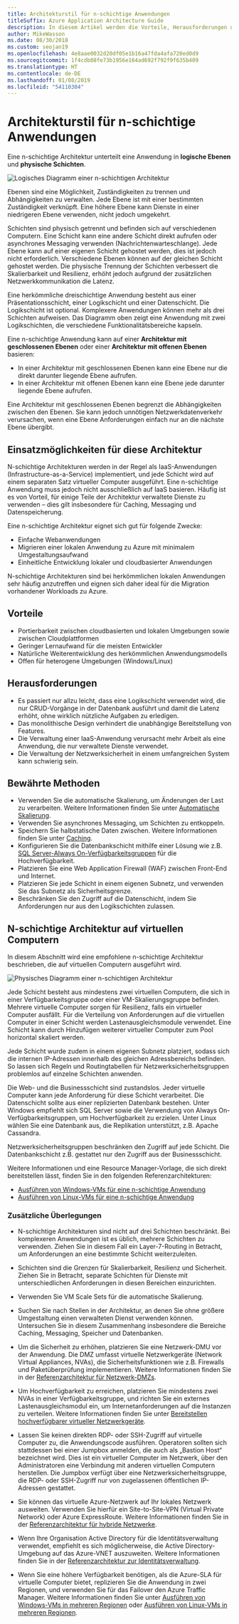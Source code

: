 ```yaml
---
title: Architekturstil für n-schichtige Anwendungen
titleSuffix: Azure Application Architecture Guide
description: In diesem Artikel werden die Vorteile, Herausforderungen und bewährten Methoden für n-schichtige Architekturen in Azure beschrieben.
author: MikeWasson
ms.date: 08/30/2018
ms.custom: seojan19
ms.openlocfilehash: 4e8aae0032d20df05e1b16a47fda4afa720ed0d9
ms.sourcegitcommit: 1f4cdb08fe73b1956e164ad692f792f9f635b409
ms.translationtype: HT
ms.contentlocale: de-DE
ms.lasthandoff: 01/08/2019
ms.locfileid: "54110304"
---
```

# <a name="n-tier-architecture-style"></a>Architekturstil für n-schichtige Anwendungen

Eine n-schichtige Architektur unterteilt eine Anwendung in **logische Ebenen** und **physische Schichten**.

![Logisches Diagramm einer n-schichtigen Architektur](./images/n-tier-logical.svg)

Ebenen sind eine Möglichkeit, Zuständigkeiten zu trennen und Abhängigkeiten zu verwalten. Jede Ebene ist mit einer bestimmten Zuständigkeit verknüpft. Eine höhere Ebene kann Dienste in einer niedrigeren Ebene verwenden, nicht jedoch umgekehrt.

Schichten sind physisch getrennt und befinden sich auf verschiedenen Computern. Eine Schicht kann eine andere Schicht direkt aufrufen oder asynchrones Messaging verwenden (Nachrichtenwarteschlange). Jede Ebene kann auf einer eigenen Schicht gehostet werden, dies ist jedoch nicht erforderlich. Verschiedene Ebenen können auf der gleichen Schicht gehostet werden. Die physische Trennung der Schichten verbessert die Skalierbarkeit und Resilienz, erhöht jedoch aufgrund der zusätzlichen Netzwerkkommunikation die Latenz.

Eine herkömmliche dreischichtige Anwendung besteht aus einer Präsentationsschicht, einer Logikschicht und einer Datenschicht. Die Logikschicht ist optional. Komplexere Anwendungen können mehr als drei Schichten aufweisen. Das Diagramm oben zeigt eine Anwendung mit zwei Logikschichten, die verschiedene Funktionalitätsbereiche kapseln.

Eine n-schichtige Anwendung kann auf einer **Architektur mit geschlossenen Ebenen** oder einer **Architektur mit offenen Ebenen** basieren:

- In einer Architektur mit geschlossenen Ebenen kann eine Ebene nur die direkt darunter liegende Ebene aufrufen.
- In einer Architektur mit offenen Ebenen kann eine Ebene jede darunter liegende Ebene aufrufen.

Eine Architektur mit geschlossenen Ebenen begrenzt die Abhängigkeiten zwischen den Ebenen. Sie kann jedoch unnötigen Netzwerkdatenverkehr verursachen, wenn eine Ebene Anforderungen einfach nur an die nächste Ebene übergibt.

## <a name="when-to-use-this-architecture"></a>Einsatzmöglichkeiten für diese Architektur

N-schichtige Architekturen werden in der Regel als IaaS-Anwendungen (Infrastructure-as-a-Service) implementiert, und jede Schicht wird auf einem separaten Satz virtueller Computer ausgeführt. Eine n-schichtige Anwendung muss jedoch nicht ausschließlich auf IaaS basieren. Häufig ist es von Vorteil, für einige Teile der Architektur verwaltete Dienste zu verwenden – dies gilt insbesondere für Caching, Messaging und Datenspeicherung.

Eine n-schichtige Architektur eignet sich gut für folgende Zwecke:

- Einfache Webanwendungen
- Migrieren einer lokalen Anwendung zu Azure mit minimalem Umgestaltungsaufwand
- Einheitliche Entwicklung lokaler und cloudbasierter Anwendungen

N-schichtige Architekturen sind bei herkömmlichen lokalen Anwendungen sehr häufig anzutreffen und eignen sich daher ideal für die Migration vorhandener Workloads zu Azure.

## <a name="benefits"></a>Vorteile

- Portierbarkeit zwischen cloudbasierten und lokalen Umgebungen sowie zwischen Cloudplattformen
- Geringer Lernaufwand für die meisten Entwickler
- Natürliche Weiterentwicklung des herkömmlichen Anwendungsmodells
- Offen für heterogene Umgebungen (Windows/Linux)

## <a name="challenges"></a>Herausforderungen

- Es passiert nur allzu leicht, dass eine Logikschicht verwendet wird, die nur CRUD-Vorgänge in der Datenbank ausführt und damit die Latenz erhöht, ohne wirklich nützliche Aufgaben zu erledigen.
- Das monolithische Design verhindert die unabhängige Bereitstellung von Features.
- Die Verwaltung einer IaaS-Anwendung verursacht mehr Arbeit als eine Anwendung, die nur verwaltete Dienste verwendet.
- Die Verwaltung der Netzwerksicherheit in einem umfangreichen System kann schwierig sein.

## <a name="best-practices"></a>Bewährte Methoden

- Verwenden Sie die automatische Skalierung, um Änderungen der Last zu verarbeiten. Weitere Informationen finden Sie unter [Automatische Skalierung][autoscaling].
- Verwenden Sie asynchrones Messaging, um Schichten zu entkoppeln.
- Speichern Sie halbstatische Daten zwischen. Weitere Informationen finden Sie unter [Caching][caching].
- Konfigurieren Sie die Datenbankschicht mithilfe einer Lösung wie z.B. [SQL Server-Always On-Verfügbarkeitsgruppen][sql-always-on] für die Hochverfügbarkeit.
- Platzieren Sie eine Web Application Firewall (WAF) zwischen Front-End und Internet.
- Platzieren Sie jede Schicht in einem eigenen Subnetz, und verwenden Sie das Subnetz als Sicherheitsgrenze.
- Beschränken Sie den Zugriff auf die Datenschicht, indem Sie Anforderungen nur aus den Logikschichten zulassen.

## <a name="n-tier-architecture-on-virtual-machines"></a>N-schichtige Architektur auf virtuellen Computern

In diesem Abschnitt wird eine empfohlene n-schichtige Architektur beschrieben, die auf virtuellen Computern ausgeführt wird.

![Physisches Diagramm einer n-schichtigen Architektur](./images/n-tier-physical.png)

Jede Schicht besteht aus mindestens zwei virtuellen Computern, die sich in einer Verfügbarkeitsgruppe oder einer VM-Skalierungsgruppe befinden. Mehrere virtuelle Computer sorgen für Resilienz, falls ein virtueller Computer ausfällt. Für die Verteilung von Anforderungen auf die virtuellen Computer in einer Schicht werden Lastenausgleichsmodule verwendet. Eine Schicht kann durch Hinzufügen weiterer virtueller Computer zum Pool horizontal skaliert werden.

Jede Schicht wurde zudem in einem eigenen Subnetz platziert, sodass sich die internen IP-Adressen innerhalb des gleichen Adressbereichs befinden. So lassen sich Regeln und Routingtabellen für Netzwerksicherheitsgruppen problemlos auf einzelne Schichten anwenden.

Die Web- und die Businessschicht sind zustandslos. Jeder virtuelle Computer kann jede Anforderung für diese Schicht verarbeitet. Die Datenschicht sollte aus einer replizierten Datenbank bestehen. Unter Windows empfiehlt sich SQL Server sowie die Verwendung von Always On-Verfügbarkeitsgruppen, um Hochverfügbarkeit zu erzielen. Unter Linux wählen Sie eine Datenbank aus, die Replikation unterstützt, z.B. Apache Cassandra.

Netzwerksicherheitsgruppen beschränken den Zugriff auf jede Schicht. Die Datenbankschicht z.B. gestattet nur den Zugriff aus der Businessschicht.

Weitere Informationen und eine Resource Manager-Vorlage, die sich direkt bereitstellen lässt, finden Sie in den folgenden Referenzarchitekturen:

- [Ausführen von Windows-VMs für eine n-schichtige Anwendung][n-tier-windows]
- [Ausführen von Linux-VMs für eine n-schichtige Anwendung][n-tier-linux]

### <a name="additional-considerations"></a>Zusätzliche Überlegungen

- N-schichtige Architekturen sind nicht auf drei Schichten beschränkt. Bei komplexeren Anwendungen ist es üblich, mehrere Schichten zu verwenden. Ziehen Sie in diesem Fall ein Layer-7-Routing in Betracht, um Anforderungen an eine bestimmte Schicht weiterzuleiten.

- Schichten sind die Grenzen für Skalierbarkeit, Resilienz und Sicherheit. Ziehen Sie in Betracht, separate Schichten für Dienste mit unterschiedlichen Anforderungen in diesen Bereichen einzurichten.

- Verwenden Sie VM Scale Sets für die automatische Skalierung.

- Suchen Sie nach Stellen in der Architektur, an denen Sie ohne größere Umgestaltung einen verwalteten Dienst verwenden können. Untersuchen Sie in diesem Zusammenhang insbesondere die Bereiche Caching, Messaging, Speicher und Datenbanken.

- Um die Sicherheit zu erhöhen, platzieren Sie eine Netzwerk-DMU vor der Anwendung. Die DMZ umfasst virtuelle Netzwerkgeräte (Network Virtual Appliances, NVAs), die Sicherheitsfunktionen wie z.B. Firewalls und Paketüberprüfung implementieren. Weitere Informationen finden Sie in der [Referenzarchitektur für Netzwerk-DMZs][dmz].

- Um Hochverfügbarkeit zu erreichen, platzieren Sie mindestens zwei NVAs in einer Verfügbarkeitsgruppe, und richten Sie ein externes Lastenausgleichsmodul ein, um Internetanforderungen auf die Instanzen zu verteilen. Weitere Informationen finden Sie unter [Bereitstellen hochverfügbarer virtueller Netzwerkgeräte][ha-nva].

- Lassen Sie keinen direkten RDP- oder SSH-Zugriff auf virtuelle Computer zu, die Anwendungscode ausführen. Operatoren sollten sich stattdessen bei einer Jumpbox anmelden, die auch als „Bastion Host“ bezeichnet wird. Dies ist ein virtueller Computer im Netzwerk, über den Administratoren eine Verbindung mit anderen virtuellen Computern herstellen. Die Jumpbox verfügt über eine Netzwerksicherheitsgruppe, die RDP- oder SSH-Zugriff nur von zugelassenen öffentlichen IP-Adressen gestattet.

- Sie können das virtuelle Azure-Netzwerk auf Ihr lokales Netzwerk ausweiten. Verwenden Sie hierfür ein Site-to-Site-VPN (Virtual Private Network) oder Azure ExpressRoute. Weitere Informationen finden Sie in der [Referenzarchitektur für hybride Netzwerke][hybrid-network].

- Wenn Ihre Organisation Active Directory für die Identitätsverwaltung verwendet, empfiehlt es sich möglicherweise, die Active Directory-Umgebung auf das Azure-VNET auszuweiten. Weitere Informationen finden Sie in der [Referenzarchitektur zur Identitätsverwaltung][identity].

- Wenn Sie eine höhere Verfügbarkeit benötigen, als die Azure-SLA für virtuelle Computer bietet, replizieren Sie die Anwendung in zwei Regionen, und verwenden Sie für das Failover den Azure Traffic Manager. Weitere Informationen finden Sie unter [Ausführen von Windows-VMs in mehreren Regionen][multiregion-windows] oder [Ausführen von Linux-VMs in mehreren Regionen][multiregion-linux].

[autoscaling]: ../../best-practices/auto-scaling.md
[caching]: ../../best-practices/caching.md
[dmz]: ../../reference-architectures/dmz/index.md
[ha-nva]: ../../reference-architectures/dmz/nva-ha.md
[hybrid-network]: ../../reference-architectures/hybrid-networking/index.md
[identity]: ../../reference-architectures/identity/index.md
[multiregion-linux]: ../../reference-architectures/virtual-machines-linux/multi-region-application.md
[multiregion-windows]: ../../reference-architectures/virtual-machines-windows/multi-region-application.md
[n-tier-linux]: ../../reference-architectures/virtual-machines-linux/n-tier.md
[n-tier-windows]: ../../reference-architectures/virtual-machines-windows/n-tier.md
[sql-always-on]: /sql/database-engine/availability-groups/windows/always-on-availability-groups-sql-server